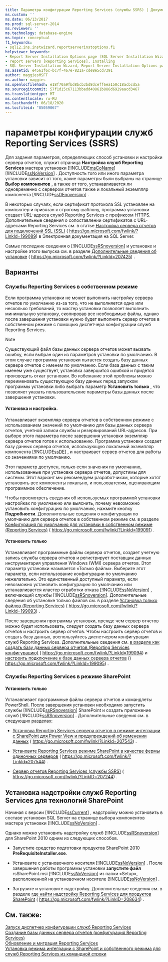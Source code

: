 ```yaml
---
title: Параметры конфигурации Reporting Services (службы SSRS) | Документация Майкрософт
ms.custom: ''
ms.date: 06/13/2017
ms.prod: sql-server-2014
ms.reviewer: ''
ms.technology: database-engine
ms.topic: conceptual
f1_keywords:
- sql12.ins.instwizard.reportserverinstoptions.f1
helpviewer_keywords:
- Report Server Installation Options page [SQL Server Installation Wizard]
- report servers [Reporting Services], installing
- SQL Server Installation Wizard, Report Server Installation Options page
ms.assetid: e4561f6c-bc7f-467e-821a-cde8e5cd7391
author: maggiesMSFT
ms.author: maggies
ms.openlocfilehash: e18f70a9fbd8bcb3bd8dceff6ea150c18acbcd5a
ms.sourcegitcommit: 57f1d15c67113bbadd40861b886d6929aacd3467
ms.translationtype: MT
ms.contentlocale: ru-RU
ms.lasthandoff: 06/18/2020
ms.locfileid: "85059067"
---
```

# <a name="reporting-services-configuration-options-ssrs"></a>параметры конфигурации служб Reporting Services (SSRS)
  Для задания параметров, определяющих способ установки и настройки сервера отчетов, служит страница **Настройка служб Reporting Services** мастера установки [!INCLUDE[msCoName](../../includes/msconame-md.md)] [!INCLUDE[ssNoVersion](../../includes/ssnoversion-md.md)] . Доступность того или иного параметра установки зависит от того, какие параметры были выбраны на странице **Выбор компонентов** , а также от того, устанавливается ли одновременно с сервером отчетов также и локальный экземпляр компонента [!INCLUDE[ssDEnoversion](../../includes/ssdenoversion-md.md)] .  
  
 В некоторых случаях, если сертификат протокола SSL установлен на компьютер и привязан к строгому шаблону, программа установки создает URL-адреса служб Reporting Services с префиксом HTTPS. Дополнительные сведения о сопоставлении сертификатов с URL-адресами Reporting Services см. в статье [Настройка сервера отчетов для подключений SSL (SSL)](https://go.microsoft.com/fwlink/?LinkId=199089) ( https://go.microsoft.com/fwlink/?LinkId=199089) в Электронная документация на SQL Server.  
  
 Самые последние сведения о [!INCLUDE[ssRSnoversion](../../includes/ssrsnoversion-md.md)] и установке и настройке этого выпуска см. в разделе [Дополнительные сведения об установке](https://go.microsoft.com/fwlink/?LinkId=207425) ( https://go.microsoft.com/fwlink/?LinkId=207425) .  
  
## <a name="options"></a>Варианты  
  
### <a name="reporting-services-native-mode"></a>Службы Reporting Services в собственном режиме  
 Если программа установки не может выполнить настройку сервера отчетов по умолчанию из-за того, что не выполняется одно или несколько требований, то мастер установки позволяет выполнить минимальную установку, скопировав все необходимые файлы, однако после завершения установки нужно будет выполнить сервер отчетов в собственном режиме с помощью диспетчера конфигурации служб Reporting Services.  
  
> [!NOTE]  
>  Существующий файл базы данных сервера отчетов может вызвать ошибку, если выбран один из параметров установки по умолчанию. В этом случае программа установки пытается создать базу данных сервера отчетов с именем по умолчанию. Если база данных с таким именем уже существует, установка завершится ошибкой и придется производить откат установки. Во избежание этой проблемы можно переименовать существующую базу данных перед запуском программы установки либо выбрать параметр **Установить только** , что позволяет указать пользовательские параметры базы данных после завершения установки.  
  
#### <a name="install-and-configure"></a>Установка и настройка.  
 Устанавливает экземпляр сервера отчетов в собственном режиме с использованием значений по умолчанию для базы данных сервера отчетов, учетной записи службы и резервирований URL-адресов. При выборе этого параметра после завершения установки экземпляр сервера отчетов готов к использованию. Программа установки создает базу данных сервера отчетов, использующую локальный экземпляр компонента [!INCLUDE[ssDE](../../includes/ssde-md.md)] , и настраивает сервер отчетов для работы со значениями по умолчанию.  
  
 Этот параметр доступен, только если значения по умолчанию, использованные при установке сервера отчетов, допустимы для системы. Этот вариант мы рекомендуем разработчикам, которые хотят установить все компоненты локально, и пользователям, оценивающим программное обеспечение.  
  
 Чтобы просмотреть сведения об используемых программой установки настройках по умолчанию или выяснить, почему невозможно установить конфигурацию по умолчанию, нажмите кнопку **Подробности**. Дополнительные сведения о конфигурации по умолчанию для сервера отчетов в собственном режиме см. в разделе [Конфигурация по умолчанию для установки в собственном режиме (Reporting Services)](https://go.microsoft.com/fwlink/?LinkId=199091) ( https://go.microsoft.com/fwlink/?LinkId=199091) .  
  
#### <a name="install-only"></a>Установить только  
 Устанавливает программные файлы сервера отчетов, создает учетную запись службы сервера отчетов и регистрирует поставщик данных инструментария управления Windows (WMI) сервера отчетов. Этот параметр установки называется «Только файлы». Выберите этот параметр, если использование конфигурации по умолчанию нежелательно. Это единственный доступный параметр, если невозможно установить конфигурацию по умолчанию или устанавливается кластер отработки отказа [!INCLUDE[ssNoVersion](../../includes/ssnoversion-md.md)] , включающий службы [!INCLUDE[ssRSnoversion](../../includes/ssrsnoversion-md.md)]. Дополнительные сведения об установке только файлов см. в разделе [Установка только файлов (Reporting Services)](https://go.microsoft.com/fwlink/?LinkId=199093) ( https://go.microsoft.com/fwlink/?LinkId=199093) .  
  
 После завершения программы установки, прежде чем сервер отчетов можно будет использовать, следует создать базу данных сервера отчетов и настроить сервер отчетов. Чтобы настроить сервер отчетов и создать базу данных, воспользуйтесь диспетчером конфигурации служб Reporting Services. Дополнительные сведения см. [в разделе как создать базу данных сервера отчетов (Reporting Services конфигурацию)](https://go.microsoft.com/fwlink/?LinkId=199094) ( https://go.microsoft.com/fwlink/?LinkId=199094) и [настроить подключение к базе данных сервера отчетов](https://go.microsoft.com/fwlink/?LinkId=199095) () https://go.microsoft.com/fwlink/?LinkId=199095) .  
  
### <a name="reporting-services-sharepoint-mode"></a>Службы Reporting Services в режиме SharePoint  
  
#### <a name="install-only"></a>Установить только  
 Устанавливает программные файлы сервера отчетов и командлеты PowerShell. После завершения установки необходимо запустить службы [!INCLUDE[ssRSnoversion](../../includes/ssrsnoversion-md.md)] SharePoint и создать приложение служб [!INCLUDE[ssRSnoversion](../../includes/ssrsnoversion-md.md)] . Дополнительные сведения см. в следующих разделах:  
  
-   [Установка Reporting Services сервера отчетов в режиме интеграции с SharePoint для Power View и предупреждений об изменении данных](https://go.microsoft.com/fwlink/?LinkId=207543) ( https://go.microsoft.com/fwlink/?LinkId=207543) .  
  
-   [Установите Reporting Services режиме SharePoint в качестве фермы одиночных серверов](https://go.microsoft.com/fwlink/?LinkId=207544) ( https://go.microsoft.com/fwlink/?LinkId=207544) .  
  
-   [Сервер отчетов Reporting Services (службы SSRS)](https://go.microsoft.com/fwlink/?LinkID=207244) ( https://go.microsoft.com/fwlink/?LinkID=207244) .  
  
## <a name="installing-the-reporting-services-add-in-for-sharepoint-technologies"></a>Установка надстройки служб Reporting Services для технологий SharePoint  
 Начиная с версии [!INCLUDE[ssCurrent](../../includes/sscurrent-md.md)] , надстройку можно установить в составе установки SQL Server на странице выбора компонентов мастера установки [!INCLUDE[ssNoVersion](../../includes/ssnoversion-md.md)] .  
  
 Однако можно установить надстройку служб [!INCLUDE[ssRSnoversion](../../includes/ssrsnoversion-md.md)] для SharePoint 2010 одним из следующих способов.  
  
-   Запустите средство подготовки продуктов SharePoint 2010 **PreRequisiteInstaller.exe**.  
  
-   Установите с установочного носителя [!INCLUDE[ssNoVersion](../../includes/ssnoversion-md.md)] . После завершения работы программы установки **запустите файл** rsSharePoint.msi [!INCLUDE[ssNoVersion](../../includes/ssnoversion-md.md)] из папки «Setup», расположенной на установочном носителе [!INCLUDE[ssNoVersion](../../includes/ssnoversion-md.md)] .  
  
-   Загрузите и установите надстройку. Дополнительные сведения см. в разделе [где найти надстройку Reporting Services для продуктов SharePoint](https://go.microsoft.com/fwlink/?LinkID=208634) ( https://go.microsoft.com/fwlink/?LinkID=208634) .  
  
## <a name="see-also"></a>См. также:  
 [Запуск диспетчер конфигурации служб Reporting Services](https://go.microsoft.com/fwlink/?LinkId=199096)   
 [Создание базы данных сервера отчетов (конфигурация Reporting Services)](https://go.microsoft.com/fwlink/?LinkId=199094)   
 [Обновление и миграция Reporting Services](https://go.microsoft.com/fwlink/?LinkID=245628)   
 [Установка режима интеграции с SharePoint и собственного режима для служб Reporting Services из командной строки](https://go.microsoft.com/fwlink/?LinkId=217620)  
  
  
